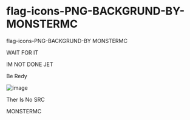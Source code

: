 # flag-icons-PNG-BACKGRUND-BY-MONSTERMC
flag-icons-PNG-BACKGRUND-BY MONSTERMC

WAIT FOR IT

IM NOT DONE JET

Be Redy

![image](https://user-images.githubusercontent.com/74623428/149622237-a14f0adf-b514-436d-a8af-126a11ed2930.png)


Ther Is No SRC

MONSTERMC
